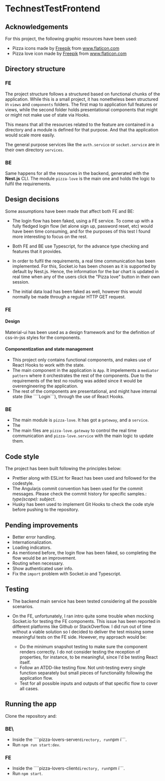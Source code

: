 # TechnestTestFrontend

## Acknowledgements
For this project, the following graphic resources have been used:
* Pizza icons made by <a href="https://www.flaticon.com/authors/freepik" title="Freepik">Freepik</a> from <a href="https://www.flaticon.com/" title="Flaticon"> www.flaticon.com</a>
* Pizza love icon made by <a href="https://www.flaticon.com/authors/freepik" title="Freepik">Freepik</a> from <a href="https://www.flaticon.com/" title="Flaticon"> www.flaticon.com</a>

## Directory structure

### FE
The project structure follows a structured based on functional chunks of the application. While this is a small project,
it has nonetheless been structured in ```views``` and ```components``` folders. The first map to application full features 
or views, while the second folder holds presentational components that might or might not make use of state via Hooks.

This means that all the resources related to the feature are contained in a directory and a module is defined for
 that purpose. And that tha application would scale more easily.

The general purpose services like the ```auth.service``` or ```socket.service``` are in their own directory ```services```.


### BE
Same happens for all the resources in the backend, generated with the **Nest.js** CLI. The module ```pizza-love``` is the main
one and holds the logic to fulfil the requirements.

## Design decisions
Some assumptions have been made that affect both FE and BE:

* The login flow has been faked, using a FE service. To come up with a fully fledged login flow (let alone sign up,
password reset, etc) would have been time consuming, and for the purposes of this test I found more interesting to focus
on the rest.

* Both FE and BE use Typescript, for the advance type checking and features that it provides.

* In order to fulfil the requirements, a real time communication has been implemented. For this, Socket.io has been chosen
as it is supported by default by Nest.js. Hence, the information for the bar chart is updated in real time when any
of the users click the "Pizza love" button in their own session.

* The initial data load has been faked as well, however this would normally be made through a regular HTTP GET request.

### FE

#### Design
Material-ui has been used as a design framework and for the definition of css-in-jss styles for the components.

#### Componentization and state management
* This project only contains functional components, and makes use of React Hooks to work with the state.
* The main component in the application is ```App```. It impelements a ```mediator pattern``` where it orchestrates
the rest of the components. Due to the requirements of the test no routing was added since it would be overengineering
the application.
* The rest of the components are presentational, and might have internal state (like ````Login```), through the use
of React Hooks.

### BE
* The main module is ```pizza-love```. It has got a ```gateway```, and a ```service```.
* The
* The main files are ```pizza-love.gateway``` to control the real time communication and ```pizza-love.service``` 
with the main logic to update them.

## Code style
The project has been built following the principles below:
* Prettier along with ESLint for React has been used and followed for the codestyle.
* The Angularjs commit convention has been used for the commit messages. Please check the commit history
 for specific samples.: *type(scope): subject*.
* Husky has been used to implement Git Hooks to check the code style before pushing to the repository.


## Pending improvements
* Better error handling.
* Internationalization.
* Loading indicators.
* As mentioned before, the login flow has been faked, so completing the flow would be an improvement.
* Routing when necessary.
* Show authenticated user info.
* Fix the ```import``` problem with Socket.io and Typescript.


## Testing
* The backend main service has been tested considering all the possible scenarios.
* On the FE, unfortunately, I ran intro quite some trouble when mocking Socket.io for testing the FE components. This issue
has been reported in different platforms like Github or StackOverflow. I did
run out of time without a viable solution so I decided to deliver the test missing some meaningful tests on the FE side.
However, my approach would be:

  * Do the minimum snapshot testing to make sure the component renders correctly. I do not consider testing the reception
  of properties, for instance, to be meaningful, since I'd be testing React itself.
  * Follow an ATDD-like testing flow. Not unit-testing every single function separately but small pieces of functionality
  following the application flow.
  * Test for all possible inputs and outputs of that specific flow to cover all cases.  

## Running the app
Clone the repository and:

### BE\
* Inside the ````pizza-lovers-server``` directory, run ```npm i```.
* Run ```npm run start:dev```.

### FE
* Inside the ````pizza-lovers-client``` directory, run ```npm i```.
* Run ```npm start```.


